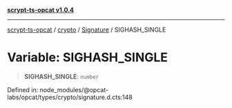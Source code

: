 [**scrypt-ts-opcat v1.0.4**](../../../../../README.md)

***

[scrypt-ts-opcat](../../../../../README.md) / [crypto](../../../README.md) / [Signature](../README.md) / SIGHASH\_SINGLE

# Variable: SIGHASH\_SINGLE

> **SIGHASH\_SINGLE**: `number`

Defined in: node\_modules/@opcat-labs/opcat/types/crypto/signature.d.cts:148
